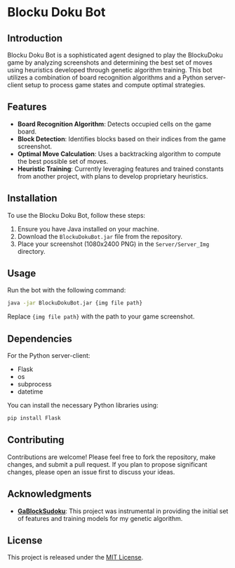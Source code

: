 
# Blocku Doku Bot

## Introduction
Blocku Doku Bot is a sophisticated agent designed to play the BlockuDoku game by analyzing screenshots and determining the best set of moves using heuristics developed through genetic algorithm training. This bot utilizes a combination of board recognition algorithms and a Python server-client setup to process game states and compute optimal strategies.

## Features
- **Board Recognition Algorithm**: Detects occupied cells on the game board.
- **Block Detection**: Identifies blocks based on their indices from the game screenshot.
- **Optimal Move Calculation**: Uses a backtracking algorithm to compute the best possible set of moves.
- **Heuristic Training**: Currently leveraging features and trained constants from another project, with plans to develop proprietary heuristics.

## Installation
To use the Blocku Doku Bot, follow these steps:
1. Ensure you have Java installed on your machine.
2. Download the `BlockuDokuBot.jar` file from the repository.
3. Place your screenshot (1080x2400 PNG) in the `Server/Server_Img` directory.

## Usage
Run the bot with the following command:
```bash
java -jar BlockuDokuBot.jar {img file path}
```
Replace `{img file path}` with the path to your game screenshot.

## Dependencies
For the Python server-client:
- Flask
- os
- subprocess
- datetime

You can install the necessary Python libraries using:
```bash
pip install Flask
```

## Contributing
Contributions are welcome! Please feel free to fork the repository, make changes, and submit a pull request. If you plan to propose significant changes, please open an issue first to discuss your ideas.

## Acknowledgments
- **[GaBlockSudoku](https://github.com/hashempour/GaBlockSudoku)**: This project was instrumental in providing the initial set of features and training models for my genetic algorithm.

## License
This project is released under the [MIT License](https://opensource.org/licenses/MIT).
